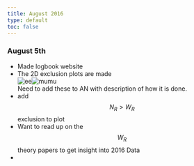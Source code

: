 ```yaml
---
title: August 2016
type: default
toc: false
---
```



### August 5th

 * Made logbook website
 * The 2D exclusion plots are made  
   ![ee](http://phansen.web.cern.ch/phansen/wr-plots/lim2dWReejj_SHv19800toys_limit.png)![mumu](http://phansen.web.cern.ch/phansen/wr-plots/lim2dWRmumujj_SHv19800toys_limit.png)  
   Need to add these to AN with description of how it is done. 
 * add $$N_R > W_R$$ exclusion to plot
 * Want to read up on the $$W_R$$ theory papers to get insight into 2016 Data
 * 

